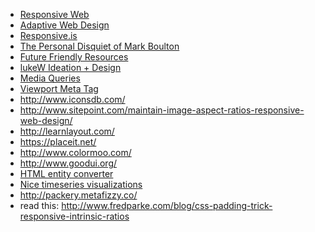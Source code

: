 * [Responsive Web](http://www.abookapart.com/products/responsive-web-design)
* [Adaptive Web Design](http://easy-readers.net/books/adaptive-web-design/)
* [Responsive.is](http://responsive.is/)
* [The Personal Disquiet of Mark Boulton](http://www.markboulton.co.uk/)
* [Future Friendly Resources](http://futurefriend.ly/resources.html)
* [lukeW Ideation + Design](http://www.lukew.com/)
* [Media Queries](http://mediaqueri.es/)
* [Viewport Meta Tag](https://developer.mozilla.org/en-US/docs/Mozilla/Mobile/Viewport_meta_tag)
* http://www.iconsdb.com/ <br>
* http://www.sitepoint.com/maintain-image-aspect-ratios-responsive-web-design/
* http://learnlayout.com/
* https://placeit.net/ <br>
* http://www.colormoo.com/ <br>
* http://www.goodui.org/ <br>
* [HTML entity converter](http://www.evotech.net/articles/testjsentities.html)
* [Nice timeseries visualizations](http://metricsgraphicsjs.org/examples.htm)
* http://packery.metafizzy.co/
* read this: http://www.fredparke.com/blog/css-padding-trick-responsive-intrinsic-ratios

